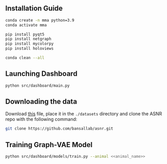 ## Installation Guide
```bash
conda create -n mma python=3.9
conda activate mma

pip install pyqt5
pip install netgraph
pip install mycolorpy
pip install holoviews

conda clean --all
```

## Launching Dashboard 
```bash
python src/dashboard/main.py
```

## Downloading the data
Download [this](https://drive.google.com/file/d/1HSvRDI7EV1w1UDJNo65v7-AYT9HLaOm9/view?usp=sharing) file, place it in the `./datasets` directory and clone the ASNR repo with the following command: 

```bash
git clone https://github.com/bansallab/asnr.git
```

## Training Graph-VAE Model 
```bash
python src/dashboard/models/train.py --animal <<animal_name>>
```


